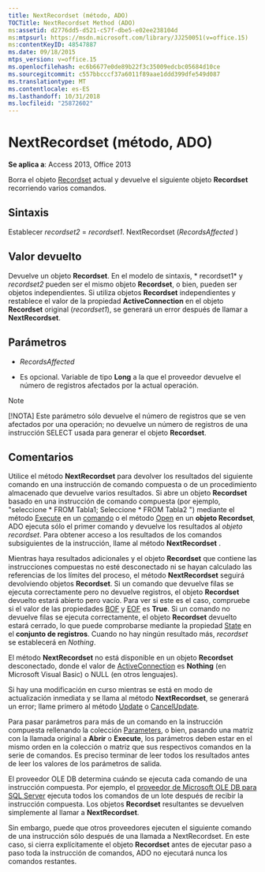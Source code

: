 ```yaml
---
title: NextRecordset (método, ADO)
TOCTitle: NextRecordset Method (ADO)
ms:assetid: d2776dd5-d521-c57f-dbe5-e02ee238104d
ms:mtpsurl: https://msdn.microsoft.com/library/JJ250051(v=office.15)
ms:contentKeyID: 48547887
ms.date: 09/18/2015
mtps_version: v=office.15
ms.openlocfilehash: ec6b6677e0de89b22f3c35009edcbc05684d10ce
ms.sourcegitcommit: c557bbcccf37a6011f89aae1ddd399dfe549d087
ms.translationtype: MT
ms.contentlocale: es-ES
ms.lasthandoff: 10/31/2018
ms.locfileid: "25872602"
---
```

# <a name="nextrecordset-method-ado"></a>NextRecordset (método, ADO)


**Se aplica a**: Access 2013, Office 2013
 

Borra el objeto [Recordset](recordset-object-ado.md) actual y devuelve el siguiente objeto **Recordset** recorriendo varios comandos.

## <a name="syntax"></a>Sintaxis

Establecer *recordset2* = *recordset1*. NextRecordset (*RecordsAffected* )

## <a name="return-value"></a>Valor devuelto

Devuelve un objeto **Recordset**. En el modelo de sintaxis, * recordset1* y *recordset2* pueden ser el mismo objeto **Recordset**, o bien, pueden ser objetos independientes. Si utiliza objetos **Recordset** independientes y restablece el valor de la propiedad **ActiveConnection** en el objeto **Recordset** original (*recordset1*), se generará un error después de llamar a **NextRecordset**.

## <a name="parameters"></a>Parámetros

- *RecordsAffected*

- Es opcional. Variable de tipo **Long** a la que el proveedor devuelve el número de registros afectados por la actual operación.


> [!NOTE]
> <P>[!NOTA] Este parámetro sólo devuelve el número de registros que se ven afectados por una operación; no devuelve un número de registros de una instrucción SELECT usada para generar el objeto <STRONG>Recordset</STRONG>.</P>



## <a name="remarks"></a>Comentarios

Utilice el método **NextRecordset** para devolver los resultados del siguiente comando en una instrucción de comando compuesta o de un procedimiento almacenado que devuelve varios resultados. Si abre un objeto **Recordset** basado en una instrucción de comando compuesta (por ejemplo, "seleccione \* FROM Tabla1; Seleccione \* FROM Tabla2 ") mediante el método [Execute](https://docs.microsoft.com/office/vba/access/concepts/miscellaneous/execute-method-ado-command) en un [comando](command-object-ado.md) o el método [Open](open-method-ado-recordset.md) en un **objeto Recordset**, ADO ejecuta sólo el primer comando y devuelve los resultados al *objeto recordset*. Para obtener acceso a los resultados de los comandos subsiguientes de la instrucción, llame al método **NextRecordset** .

Mientras haya resultados adicionales y el objeto **Recordset** que contiene las instrucciones compuestas no esté desconectado ni se hayan calculado las referencias de los límites del proceso, el método **NextRecordset** seguirá devolviendo objetos **Recordset**. Si un comando que devuelve filas se ejecuta correctamente pero no devuelve registros, el objeto **Recordset** devuelto estará abierto pero vacío. Para ver si este es el caso, compruebe si el valor de las propiedades [BOF](bof-eof-properties-ado.md) y [EOF](bof-eof-properties-ado.md) es **True**. Si un comando no devuelve filas se ejecuta correctamente, el objeto **Recordset** devuelto estará cerrado, lo que puede comprobarse mediante la propiedad [State](state-property-ado.md) en el **conjunto de registros**. Cuando no hay ningún resultado más, *recordset* se establecerá en *Nothing*.

El método **NextRecordset** no está disponible en un objeto **Recordset** desconectado, donde el valor de [ActiveConnection](activeconnection-property-ado.md) es **Nothing** (en Microsoft Visual Basic) o NULL (en otros lenguajes).

Si hay una modificación en curso mientras se está en modo de actualización inmediata y se llama al método **NextRecordset**, se generará un error; llame primero al método [Update](update-method-ado.md) o [CancelUpdate](cancelupdate-method-ado.md).

Para pasar parámetros para más de un comando en la instrucción compuesta rellenando la colección [Parameters](parameters-collection-ado.md), o bien, pasando una matriz con la llamada original a **Abrir** o **Execute**, los parámetros deben estar en el mismo orden en la colección o matriz que sus respectivos comandos en la serie de comandos. Es preciso terminar de leer todos los resultados antes de leer los valores de los parámetros de salida.

El proveedor OLE DB determina cuándo se ejecuta cada comando de una instrucción compuesta. Por ejemplo, el [proveedor de Microsoft OLE DB para SQL Server](microsoft-ole-db-provider-for-sql-server.md) ejecuta todos los comandos de un lote después de recibir la instrucción compuesta. Los objetos **Recordset** resultantes se devuelven simplemente al llamar a **NextRecordset**.

Sin embargo, puede que otros proveedores ejecuten el siguiente comando de una instrucción sólo después de una llamada a NextRecordset. En este caso, si cierra explícitamente el objeto **Recordset** antes de ejecutar paso a paso toda la instrucción de comandos, ADO no ejecutará nunca los comandos restantes.

